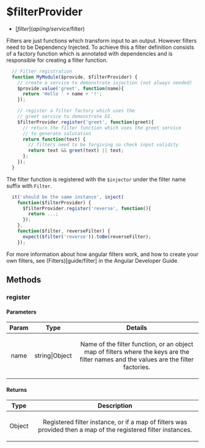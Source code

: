 



# $filterProvider


* [$filter](api/ng/service/$filter)








Filters are just functions which transform input to an output. However filters need to be
Dependency Injected. To achieve this a filter definition consists of a factory function which is
annotated with dependencies and is responsible for creating a filter function.

```js
  // Filter registration
  function MyModule($provide, $filterProvider) {
    // create a service to demonstrate injection (not always needed)
    $provide.value('greet', function(name){
      return 'Hello ' + name + '!';
    });

    // register a filter factory which uses the
    // greet service to demonstrate DI.
    $filterProvider.register('greet', function(greet){
      // return the filter function which uses the greet service
      // to generate salutation
      return function(text) {
        // filters need to be forgiving so check input validity
        return text && greet(text) || text;
      };
    });
  }
```

The filter function is registered with the `$injector` under the filter name suffix with
`Filter`.

```js
  it('should be the same instance', inject(
    function($filterProvider) {
      $filterProvider.register('reverse', function(){
        return ...;
      });
    },
    function($filter, reverseFilter) {
      expect($filter('reverse')).toBe(reverseFilter);
    });
```


For more information about how angular filters work, and how to create your own filters, see
(Filters)[guide/filter] in the Angular Developer Guide.







  




## Methods
### register



#### Parameters

| Param | Type | Details |
| :--: | :--: | :--: |
| name | string&#124;Object | <p>Name of the filter function, or an object map of filters where the keys are the filter names and the values are the filter factories.</p>  |




#### Returns</h4>

| Type | Description |
| :--: | :--: |
| Object | <p>Registered filter instance, or if a map of filters was provided then a map of the registered filter instances.</p>  |










